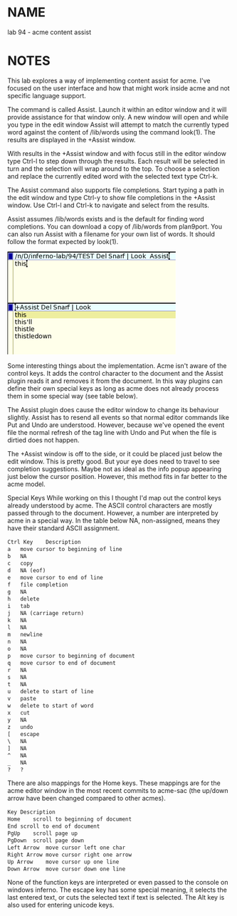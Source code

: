 # NAME
lab 94 - acme content assist

# NOTES
This lab explores a way of implementing content assist for acme. I've focused on the user interface and how that might work inside acme and not specific language support.

The command is called Assist. Launch it within an editor window and it will provide assistance for that window only. A new window will open and while you type in the edit window Assist will attempt to match the currently typed word against the content of /lib/words using the command look(1). The results are displayed in the +Assist window.

With results in the +Assist window and with focus still in the editor window type Ctrl-l to step down through the results. Each result will be selected in turn and the selection will wrap around to the top. To choose a selection and replace the currently edited word with the selected text type Ctrl-k.

The Assist command also supports file completions. Start typing a path in the edit window and type Ctrl-y to show file completions in the +Assist window. Use Ctrl-l and Ctrl-k to navigate and select from the results.

Assist assumes /lib/words exists and is the default for finding word completions. You can download a copy of /lib/words from plan9port. You can also run Assist with a filename for your own list of words. It should follow the format expected by look(1).

![10931314100-Acme-SAC](10931314100-acme-sac_3439120268_o.png)

Some interesting things about the implementation. Acme isn't aware of the control keys. It adds the control character to the document and the Assist plugin reads it and removes it from the document. In this way plugins can define their own special keys as long as acme does not already process them in some special way (see table below).

The Assist plugin does cause the editor window to change its behaviour slightly. Assist has to resend all events so that normal editor commands like Put and Undo are understood. However, because we've opened the event file the normal refresh of the tag line with Undo and Put when the file is dirtied does not happen.

The +Assist window is off to the side, or it could be placed just below the edit window. This is pretty good. But your eye does need to travel to see completion suggestions. Maybe not as ideal as the info popup appearing just below the cursor position. However, this method fits in far better to the acme model.

Special Keys
While working on this I thought I'd map out the control keys already understood by acme. The ASCII control characters are mostly passed through to the document. However, a number are interpreted by acme in a special way. In the table below NA, non-assigned, means they have their standard ASCII assignment.

	Ctrl Key	Description
	a	move cursor to beginning of line
	b 	NA
	c 	copy
	d 	NA (eof)
	e 	move cursor to end of line
	f 	file completion
	g 	NA
	h 	delete
	i 	tab
	j 	NA (carriage return)
	k 	NA                
	l 	NA                   
	m 	newline
	n 	NA
	o 	NA
	p 	move cursor to beginning of document
	q 	move cursor to end of document
	r 	NA
	s 	NA     
	t 	NA
	u 	delete to start of line
	v 	paste
	w 	delete to start of word
	x 	cut
	y 	NA
	z 	undo
	[ 	escape
	\ 	NA
	] 	NA
	^ 	NA
	_ 	NA
	? 	?

There are also mappings for the Home keys. These mappings are for the acme editor window in the most recent commits to acme-sac (the up/down arrow have been changed compared to other acmes).

	Key	Description
	Home	scroll to beginning of document
	End	scroll to end of document
	PgUp	scroll page up
	PgDown	scroll page down
	Left Arrow	move cursor left one char
	Right Arrow	move cursor right one arrow
	Up Arrow	move cursor up one line
	Down Arrow	move cursor down one line

None of the function keys are interpreted or even passed to the console on windows inferno. The escape key has some special meaning, it selects the last entered text, or cuts the selected text if text is selected. The Alt key is also used for entering unicode keys.
